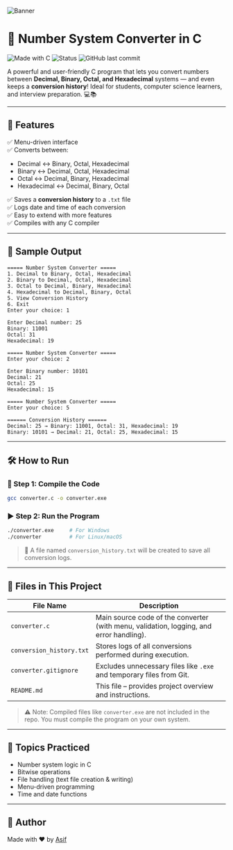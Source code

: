 ![Banner](https://i.postimg.cc/4yKMSfJ7/banner.png)

# 🔢 Number System Converter in C

![Made with C](https://img.shields.io/badge/Made%20with-C-blue?style=for-the-badge)
![Status](https://img.shields.io/badge/Project-Completed-brightgreen?style=for-the-badge)
![GitHub last commit](https://img.shields.io/github/last-commit/ASIF200615/Number-System-Converter?style=for-the-badge)

A powerful and user-friendly C program that lets you convert numbers between **Decimal, Binary, Octal, and Hexadecimal** systems — and even keeps a **conversion history**! Ideal for students, computer science learners, and interview preparation. 💻📚

---

## 🚀 Features

✅ Menu-driven interface  
✅ Converts between:
- Decimal ↔ Binary, Octal, Hexadecimal  
- Binary ↔ Decimal, Octal, Hexadecimal  
- Octal ↔ Decimal, Binary, Hexadecimal  
- Hexadecimal ↔ Decimal, Binary, Octal  

✅ Saves a **conversion history** to a `.txt` file  
✅ Logs date and time of each conversion  
✅ Easy to extend with more features  
✅ Compiles with any C compiler  

---

## 📸 Sample Output

```
===== Number System Converter =====
1. Decimal to Binary, Octal, Hexadecimal
2. Binary to Decimal, Octal, Hexadecimal
3. Octal to Decimal, Binary, Hexadecimal
4. Hexadecimal to Decimal, Binary, Octal
5. View Conversion History
6. Exit
Enter your choice: 1

Enter Decimal number: 25
Binary: 11001
Octal: 31
Hexadecimal: 19

===== Number System Converter =====
Enter your choice: 2

Enter Binary number: 10101
Decimal: 21
Octal: 25
Hexadecimal: 15

===== Number System Converter =====
Enter your choice: 5

====== Conversion History ======
Decimal: 25 → Binary: 11001, Octal: 31, Hexadecimal: 19
Binary: 10101 → Decimal: 21, Octal: 25, Hexadecimal: 15
```

---

## 🛠️ How to Run

### 🧱 Step 1: Compile the Code
```bash
gcc converter.c -o converter.exe
```

### ▶️ Step 2: Run the Program
```bash
./converter.exe     # For Windows
./converter         # For Linux/macOS
```

> 📝 A file named `conversion_history.txt` will be created to save all conversion logs.

---

## 📂 Files in This Project

| File Name              | Description |
|------------------------|-------------|
| `converter.c`          | Main source code of the converter (with menu, validation, logging, and error handling). |
| `conversion_history.txt` | Stores logs of all conversions performed during execution. |
| `converter.gitignore`           | Excludes unnecessary files like `.exe` and temporary files from Git. |
| `README.md`            | This file – provides project overview and instructions. |

> ⚠️ Note: Compiled files like `converter.exe` are not included in the repo. You must compile the program on your own system.

---

## 🧠 Topics Practiced

- Number system logic in C  
- Bitwise operations  
- File handling (text file creation & writing)  
- Menu-driven programming  
- Time and date functions  

---

## 🙌 Author

Made with ❤️ by [Asif](https://github.com/ASIF200615)








